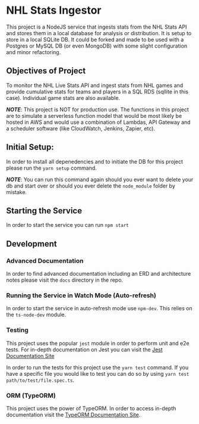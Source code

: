 # NHL Stats Ingestor
This project is a NodeJS service that ingests stats from the NHL Stats API and stores them in a local database for analysis or distribution. It is setup to store in a local SQLite DB. It could be forked and made to be used with a Postgres or MySQL DB (or even MongoDB) with some slight configuration and minor refactoring.

## Objectives of Project
To monitor the NHL Live Stats API and ingest stats from NHL games and provide cumulative stats for teams and players in a SQL RDS (sqllite in this case). Individual game stats are also available.

***NOTE***: This project is NOT for production use. The functions in this project are to simulate a serverless function model that would be most likely be hosted in AWS and would use a combination of Lambdas, API Gateway and a scheduler software (like CloudWatch, Jenkins, Zapier, etc).

## Initial Setup:
In order to install all depenedencies and to initiate the DB for this project please run the `yarn setup` command.

***NOTE***: You can run this command again should you ever want to delete your db and start over or should you ever delete the `node_module` folder by mistake.

## Starting the Service
In order to start the service you can run `npm start`

## Development

### Advanced Documentation
In order to find advanced documentation including an ERD and architecture notes please visit the `docs` directory in the repo.

### Running the Service in Watch Mode (Auto-refresh)
In order to start the service in auto-refresh mode use `npm-dev`. This relies on the `ts-node-dev` module.

### Testing
This project uses the popular `jest` module in order to perform unit and e2e tests. For in-depth documentation on Jest you can visit the [Jest Documentation Site](https://jestjs.io/docs/getting-started)

In order to run the tests for this project use the `yarn test` command. If you have a specific file you would like to test you can do so by using  `yarn test path/to/test/file.spec.ts`.

### ORM (TypeORM)
This project uses the power of TypeORM. In order to access in-depth documentation visit the [TypeORM Documentation Site](https://typeorm.io/).